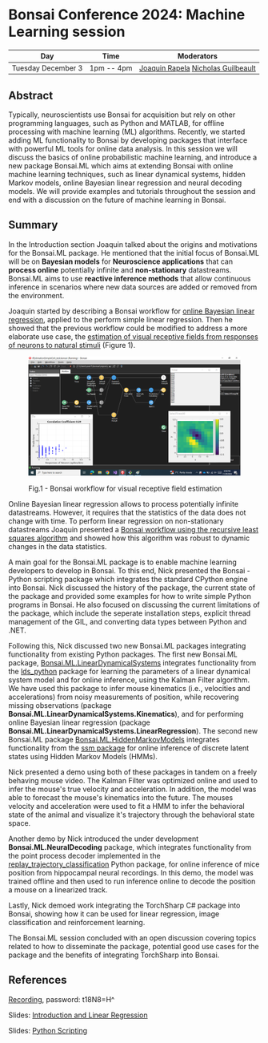 # Bonsai Conference 2024: Machine Learning session

| Day | Time | Moderators |
| --- | ---- | ---------- |
| Tuesday December 3 | 1pm -- 4pm | [Joaquin Rapela](../../participants/jRapela/) [Nicholas Guilbeault](../../participants/nGuilbeault) |

## Abstract

Typically, neuroscientists use Bonsai for acquisition but rely on other
programming languages, such as Python and MATLAB, for offline processing with
machine learning (ML) algorithms. Recently, we started adding ML functionality
to Bonsai by developing packages that interface with powerful ML tools for
online data analysis. In this session we will discuss the basics of online
probabilistic machine learning, and introduce a new package Bonsai.ML which
aims at extending Bonsai with online machine learning techniques, such as
linear dynamical systems, hidden Markov models, online Bayesian linear
regression and neural decoding models. We will provide examples and tutorials
throughout the session and end with a discussion on the future of machine
learning in Bonsai.

## Summary

In the Introduction section Joaquin talked about the origins and motivations for the Bonsai.ML package. He mentioned that the initial focus of Bonsai.ML will be on **Bayesian models** for **Neuroscience applications** that can **process online** potentially infinite and **non-stationary** datastreams. Bonsai.ML aims to use **reactive inference methods** that allow continuous inference in scenarios where new data sources are added or removed from the environment.

Joaquin started by describing a Bonsai workflow for [online Bayesian linear regression](https://github.com/joacorapela/bonsai-oblrSimpleLinearRegressionDemo), applied to the perform simple linear regression. Then he showed that the previous workflow could be modified to address a more elaborate use case, the [estimation of visual receptive fields from responses of neurons to natural stimuli](https://github.com/joacorapela/bonsai-oblr-corticalSimpleCellEx) (Figure 1).

<figure>

  <a href="https://github.com/joacorapela/bonsai-oblr-corticalSimpleCellEx"><img src="https://github.com/joacorapela/bonsai-oblr-corticalSimpleCellEx/raw/master/figures/workflow.png" width="450" /></a>

  <figcaption>Fig.1 - Bonsai workflow for visual receptive field estimation</figcaption>

</figure>

Online Bayesian linear regression allows to process potentially infinite datastreams. However, it requires that the statistics of the data does not change with time. To perform linear regression on non-stationary datastreams Joaquin presented a [Bonsai workflow using the recursive least squares algorithm](https://github.com/joacorapela/bonsai-rlsSimpleLinearRegression) and showed how this algorithm was robust to dynamic changes in the data statistics.

A main goal for the Bonsai.ML package is to enable machine learning developers to develop in Bonsai. To this end, Nick presented the Bonsai - Python scripting package which integrates the standard CPython engine into Bonsai. Nick discussed the history of the package, the current state of the package and provided some examples for how to write simple Python programs in Bonsai. He also focused on discussing the current limitations of the package, which include the seperate installation steps, explicit thread management of the GIL, and converting data types between Python and .NET.

Following this, Nick discussed two new Bonsai.ML packages integrating functionality from existing Python packages. The first new Bonsai.ML package, [Bonsai.ML.LinearDynamicalSystems](https://bonsai-rx.org/machinelearning/#bonsaimllineardynamicalsystems) integrates functionality from the [lds_python](https://github.com/joacorapela/lds_python) package for learning the parameters of a linear dynamical system model and for online inference, using the Kalman Filter algorithm. We have used this package to infer mouse kinematics (i.e., velocities and accelerations) from noisy measurements of position, while recovering missing observations (package **Bonsai.ML.LinearDynamicalSystems.Kinematics**), and for performing online Bayesian linear regression (package **Bonsai.ML.LinearDynamicalSystems.LinearRegression**). The second new Bonsai.ML package [Bonsai.ML.HiddenMarkovModels](https://bonsai-rx.org/machinelearning/#bonsaimlhiddenmarkovmodels) integrates functionality from the [ssm package](https://github.com/lindermanlab/ssm) for online inference of discrete latent states using Hidden Markov Models (HMMs).

Nick presented a demo using both of these packages in tandem on a freely behaving mouse video. The Kalman Filter was optimized online and used to infer the mouse's true velocity and acceleration. In addition, the model was able to forecast the mouse's kinematics into the future. The mouses velocity and acceleration were used to fit a HMM to infer the behavioral state of the animal and visualize it's trajectory through the behavioral state space.

Another demo by Nick introduced the under development **Bonsai.ML.NeuralDecoding** package, which integrates functionality from the point process decoder implemented in the [replay_trajectory_classification](https://github.com/Eden-Kramer-Lab/replay_trajectory_classification) Python package, for online inference of mice position from hippocampal neural recordings. In this demo, the model was trained offline and then used to run inference online to decode the position a mouse on a linearized track.

Lastly, Nick demoed work integrating the TorchSharp C# package into Bonsai, showing how it can be used for linear regression, image classification and reinforcement learning.

The Bonsai.ML session concluded with an open discussion covering topics related to how to disseminate the package, potential good use cases for the package and the benefits of integrating TorchSharp into Bonsai.

## References

[Recording](https://ucl.zoom.us/rec/share/MWxQHOg_hFngvaNb_gt0kbyHWxT_wAaU1LZWToTsvLlnwksHu2Vq_CsAPSBxYQEA.JTzLG_cHFyyvg9Dw), password: t18N8=H^

Slides: [Introduction and Linear Regression](https://github.com/joacorapela/2024BonsaiConference-bonsai.ML-presentation/blob/master/presentation/bonsaiML.pdf)

Slides: [Python Scripting](https://neurogears.sharepoint.com/:b:/r/sites/BonsaiFoundation/Shared%20Documents/Conference%202024/Slides/Bonsai%20-%20Python%20Scripting%20Slides.pdf?csf=1&web=1&e=HdMUOb)
